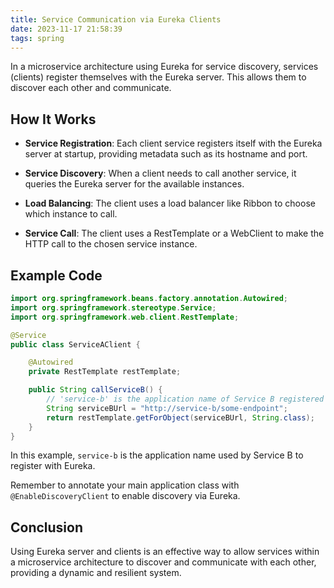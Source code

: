 ```yaml
---
title: Service Communication via Eureka Clients
date: 2023-11-17 21:58:39
tags: spring
---
```


In a microservice architecture using Eureka for service discovery, services (clients) register themselves with the Eureka server. This allows them to discover each other and communicate.

<!-- more -->

## How It Works

- **Service Registration**: Each client service registers itself with the Eureka server at startup, providing metadata such as its hostname and port.

- **Service Discovery**: When a client needs to call another service, it queries the Eureka server for the available instances.

- **Load Balancing**: The client uses a load balancer like Ribbon to choose which instance to call.

- **Service Call**: The client uses a RestTemplate or a WebClient to make the HTTP call to the chosen service instance.

## Example Code

```java
import org.springframework.beans.factory.annotation.Autowired;
import org.springframework.stereotype.Service;
import org.springframework.web.client.RestTemplate;

@Service
public class ServiceAClient {

    @Autowired
    private RestTemplate restTemplate;

    public String callServiceB() {
        // 'service-b' is the application name of Service B registered with Eureka
        String serviceBUrl = "http://service-b/some-endpoint";
        return restTemplate.getForObject(serviceBUrl, String.class);
    }
}
```

In this example, `service-b` is the application name used by Service B to register with Eureka.

Remember to annotate your main application class with `@EnableDiscoveryClient` to enable discovery via Eureka.

## Conclusion

Using Eureka server and clients is an effective way to allow services within a microservice architecture to discover and communicate with each other, providing a dynamic and resilient system.
